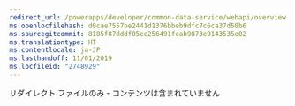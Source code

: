 ```yaml
---
redirect_url: /powerapps/developer/common-data-service/webapi/overview
ms.openlocfilehash: d0cae7557be2441d1376bbeb9dfc7c6ca37d50b6
ms.sourcegitcommit: 8185f87dddf05ee256491feab9873e9143535e02
ms.translationtype: HT
ms.contentlocale: ja-JP
ms.lasthandoff: 11/01/2019
ms.locfileid: "2748929"
---
```

リダイレクト ファイルのみ - コンテンツは含まれていません

